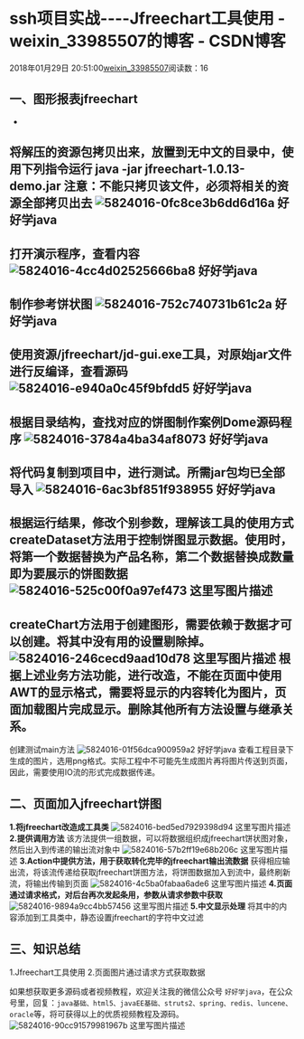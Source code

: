 # ssh项目实战----Jfreechart工具使用 - weixin_33985507的博客 - CSDN博客
2018年01月29日 20:51:00[weixin_33985507](https://me.csdn.net/weixin_33985507)阅读数：16
## 一、图形报表jfreechart
- 
将解压的资源包拷贝出来，放置到无中文的目录中，使用下列指令运行
java -jar jfreechart-1.0.13-demo.jar
注意：不能只拷贝该文件，必须将相关的资源全部拷贝出去
![5824016-0fc8ce3b6dd6d16a](https://upload-images.jianshu.io/upload_images/5824016-0fc8ce3b6dd6d16a)
好好学java
- 
打开演示程序，查看内容
![5824016-4cc4d02525666ba8](https://upload-images.jianshu.io/upload_images/5824016-4cc4d02525666ba8)
好好学java
- 
制作参考饼状图
![5824016-752c740731b61c2a](https://upload-images.jianshu.io/upload_images/5824016-752c740731b61c2a)
好好学java
- 
使用资源/jfreechart/jd-gui.exe工具，对原始jar文件进行反编译，查看源码
![5824016-e940a0c45f9bfdd5](https://upload-images.jianshu.io/upload_images/5824016-e940a0c45f9bfdd5)
好好学java
- 
根据目录结构，查找对应的饼图制作案例Dome源码程序
![5824016-3784a4ba34af8073](https://upload-images.jianshu.io/upload_images/5824016-3784a4ba34af8073)
好好学java
- 
将代码复制到项目中，进行测试。所需jar包均已全部导入
![5824016-6ac3bf851f938955](https://upload-images.jianshu.io/upload_images/5824016-6ac3bf851f938955)
好好学java
- 
根据运行结果，修改个别参数，理解该工具的使用方式
createDataset方法用于控制饼图显示数据。使用时，将第一个数据替换为产品名称，第二个数据替换成数量即为要展示的饼图数据
![5824016-525c00f0a97ef473](https://upload-images.jianshu.io/upload_images/5824016-525c00f0a97ef473)
这里写图片描述
- 
createChart方法用于创建图形，需要依赖于数据才可以创建。将其中没有用的设置剔除掉。
![5824016-246cecd9aad10d78](https://upload-images.jianshu.io/upload_images/5824016-246cecd9aad10d78)
这里写图片描述
根据上述业务方法功能，进行改造，不能在页面中使用AWT的显示格式，需要将显示的内容转化为图片，页面加载图片完成显示。删除其他所有方法设置与继承关系。
- 
创建测试main方法
![5824016-01f56dca900959a2](https://upload-images.jianshu.io/upload_images/5824016-01f56dca900959a2)
好好学java
查看工程目录下生成的图片，选用png格式。实际工程中不可能先生成图片再将图片传送到页面，因此，需要使用IO流的形式完成数据传递。
## 二、页面加入jfreechart饼图
**1.将jfreechart改造成工具类**
![5824016-bed5ed7929398d94](https://upload-images.jianshu.io/upload_images/5824016-bed5ed7929398d94)
这里写图片描述
**2.提供调用方法**
该方法提供一组数据，可以将数据组织成jfreechart饼状图对象，然后出入到传递的输出流对象中
![5824016-57b2ff19e68b206c](https://upload-images.jianshu.io/upload_images/5824016-57b2ff19e68b206c)
这里写图片描述
**3.Action中提供方法，用于获取转化完毕的jfreechart输出流数据**
获得相应输出流，将该流传递给获取jfreechart饼图方法，将饼图数据加入到流中，最终刷新流，将输出传输到页面
![5824016-4c5ba0fabaa6ade6](https://upload-images.jianshu.io/upload_images/5824016-4c5ba0fabaa6ade6)
这里写图片描述
**4.页面通过请求格式，对后台再次发起条用，参数从请求参数中获取**
![5824016-9894a9cc4bb57456](https://upload-images.jianshu.io/upload_images/5824016-9894a9cc4bb57456)
这里写图片描述
**5.中文显示处理**
将其中的内容添加到工具类中，静态设置jfreechart的字符中文过滤
## 三、知识总结
1.Jfreechart工具使用
2.页面图片通过请求方式获取数据
> 
如果想获取更多源码或者视频教程，欢迎关注我的微信公众号 `好好学java`，在公众号里，回复：`java基础、html5、javaEE基础、struts2、spring、redis、luncene、oracle`等，将可获得以上的优质视频教程及源码。
![5824016-90cc91579981967b](https://upload-images.jianshu.io/upload_images/5824016-90cc91579981967b)
这里写图片描述
